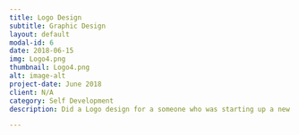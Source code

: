 ```yaml
---
title: Logo Design
subtitle: Graphic Design
layout: default
modal-id: 6
date: 2018-06-15
img: Logo4.png
thumbnail: Logo4.png
alt: image-alt
project-date: June 2018
client: N/A
category: Self Development
description: Did a Logo design for a someone who was starting up a new business and website.

---
```

